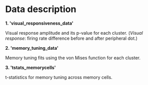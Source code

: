 <!DOCTYPE html>
<html>
    
<head>
    <h1>Data description</h1>
</head>
    
<body>
<b>1. 'visual_responsiveness_data'</b>
<p>Visual response amplitude and its p-value for each cluster.<be>
(<i>Visual response</i>: firing rate difference before and after peripheral dot.)</p>
    
<b>2. 'memory_tuning_data'</b>
<p>Memory tuning fits using the von Mises function for each cluster.</p>

<b>3. 'tstats_memorycells'</b>
<p>t-statistics for memory tuning across memory cells.</p>

</body>
</html>
